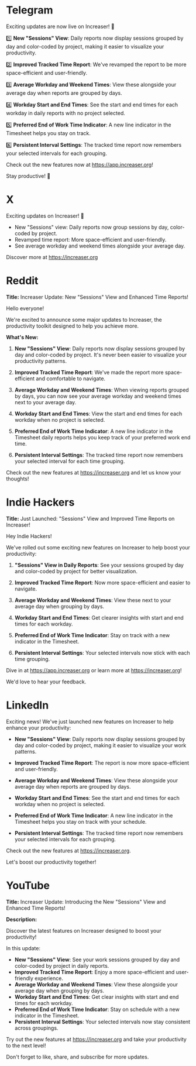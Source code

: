 # Telegram

Exciting updates are now live on Increaser! 🚀

1️⃣ **New "Sessions" View**: Daily reports now display sessions grouped by day and color-coded by project, making it easier to visualize your productivity.

2️⃣ **Improved Tracked Time Report**: We've revamped the report to be more space-efficient and user-friendly.

3️⃣ **Average Workday and Weekend Times**: View these alongside your average day when reports are grouped by days.

4️⃣ **Workday Start and End Times**: See the start and end times for each workday in daily reports with no project selected.

5️⃣ **Preferred End of Work Time Indicator**: A new line indicator in the Timesheet helps you stay on track.

6️⃣ **Persistent Interval Settings**: The tracked time report now remembers your selected intervals for each grouping.

Check out the new features now at https://app.increaser.org!

Stay productive! 💪

# X

Exciting updates on Increaser! 🚀

- New "Sessions" view: Daily reports now group sessions by day, color-coded by project.
- Revamped time report: More space-efficient and user-friendly.
- See average workday and weekend times alongside your average day.

Discover more at https://increaser.org

# Reddit

**Title:** Increaser Update: New "Sessions" View and Enhanced Time Reports!

Hello everyone!

We're excited to announce some major updates to Increaser, the productivity toolkit designed to help you achieve more.

**What's New:**

1. **New "Sessions" View**: Daily reports now display sessions grouped by day and color-coded by project. It's never been easier to visualize your productivity patterns.

2. **Improved Tracked Time Report**: We've made the report more space-efficient and comfortable to navigate.

3. **Average Workday and Weekend Times**: When viewing reports grouped by days, you can now see your average workday and weekend times next to your average day.

4. **Workday Start and End Times**: View the start and end times for each workday when no project is selected.

5. **Preferred End of Work Time Indicator**: A new line indicator in the Timesheet daily reports helps you keep track of your preferred work end time.

6. **Persistent Interval Settings**: The tracked time report now remembers your selected interval for each time grouping.

Check out the new features at https://increaser.org and let us know your thoughts!

# Indie Hackers

**Title:** Just Launched: "Sessions" View and Improved Time Reports on Increaser!

Hey Indie Hackers!

We've rolled out some exciting new features on Increaser to help boost your productivity:

1. **"Sessions" View in Daily Reports**: See your sessions grouped by day and color-coded by project for better visualization.

2. **Improved Tracked Time Report**: Now more space-efficient and easier to navigate.

3. **Average Workday and Weekend Times**: View these next to your average day when grouping by days.

4. **Workday Start and End Times**: Get clearer insights with start and end times for each workday.

5. **Preferred End of Work Time Indicator**: Stay on track with a new indicator in the Timesheet.

6. **Persistent Interval Settings**: Your selected intervals now stick with each time grouping.

Dive in at https://app.increaser.org or learn more at https://increaser.org!

We'd love to hear your feedback.

# LinkedIn

Exciting news! We've just launched new features on Increaser to help enhance your productivity:

- **New "Sessions" View**: Daily reports now display sessions grouped by day and color-coded by project, making it easier to visualize your work patterns.

- **Improved Tracked Time Report**: The report is now more space-efficient and user-friendly.

- **Average Workday and Weekend Times**: View these alongside your average day when reports are grouped by days.

- **Workday Start and End Times**: See the start and end times for each workday when no project is selected.

- **Preferred End of Work Time Indicator**: A new line indicator in the Timesheet helps you stay on track with your schedule.

- **Persistent Interval Settings**: The tracked time report now remembers your selected intervals for each grouping.

Check out the new features at https://increaser.org.

Let's boost our productivity together!

# YouTube

**Title:** Increaser Update: Introducing the New "Sessions" View and Enhanced Time Reports!

**Description:**

Discover the latest features on Increaser designed to boost your productivity!

In this update:

- **New "Sessions" View**: See your work sessions grouped by day and color-coded by project in daily reports.
- **Improved Tracked Time Report**: Enjoy a more space-efficient and user-friendly experience.
- **Average Workday and Weekend Times**: View these alongside your average day when grouping by days.
- **Workday Start and End Times**: Get clear insights with start and end times for each workday.
- **Preferred End of Work Time Indicator**: Stay on schedule with a new indicator in the Timesheet.
- **Persistent Interval Settings**: Your selected intervals now stay consistent across groupings.

Try out the new features at https://increaser.org and take your productivity to the next level!

Don't forget to like, share, and subscribe for more updates.
